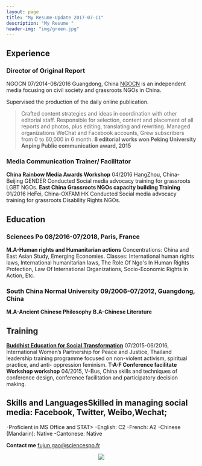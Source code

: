 ```yaml
---
layout: page
title: "My Resume-Update 2017-07-11"
description: "My Resume "
header-img: "img/green.jpg"
---
```



## Experience
### Director of Original Report
NGOCN 07/2014-08/2016 Guangdong, China
[NGOCN](www.ngocn.net) is an independent media focusing on civil society and grassroots NGOs in China.

Supervised the production of the daily online publication.
>Crafted content strategies and ideas in coordination with other editorial staff.
>Responsible for selection, content and placement of all reports and photos, plus editing, translating and rewriting.
>Managed organizations WeChat and Facebook accounts, Grew subscribers from 0 to 60,000 in 6 month.
**8 editorial works won Peking University Anping Public communication award, 2015**
### Media Communication Trainer/ Facilitator 
**China Rainbow Media Awards Workshop** 
04/2016 HangZhou, China-Beijing GENDER 
Conducted Social media advocacy training for grassroots LGBT NGOs.
**East China Grassroots NGOs capacity building Training**
01/2016 HeFei, China-OXFAM HK 
Conducted Social media advocacy training for grassroots Disability Rights NGOs.

## Education ##
### Sciences Po 08/2016-07/2018, Paris, France ### 
**M.A-Human rights and Humanitarian actions**
Concentrations: China and East Asian Study, Emerging Economies.
Classes: International human rights laws, International humanitarian laws, The Role Of Ngo's In Human Rights Protection, Law Of International Organizations, Socio-Economic Rights In Action, Etc.
### South China Normal University 09/2006-07/2012, Guangdong, China ###
**M.A-Ancient Chinese Philosophy** 
**B.A-Chinese Literature**

## Training ##
**[Buddhist Education for Social Transformation](http://womenforpeaceandjustice.org/courses-we-offer/best/)**
07/2015-06/2016, International Women’s Partnership for Peace and Justice, Thailand 
leadership training programme focused on non-violent activism, spiritual practice, and anti- oppression feminism.
**T·A·F Conference facilitate Workshop workshop**
04/2015, V-Bus, China
skills and techniques of conference design, conference facilitation and participatory decision making.

## Skills and LanguagesSkilled in managing social media: Facebook, Twitter, Weibo,Wechat; 
-Proficient in MS Office and STAT>
-English: C2
-French: A2
-Chinese (Mandarin): Native 
-Cantonese: Native

**Contact me**
[fujun.gao@sciencespo.fr](mailto:fujun.gao@sciencespo.fr)




<center>
    <p><img src="https://img3.doubanio.com/view/photo/large/public/p2453384035.jpg" align="center"></p>
</center>



